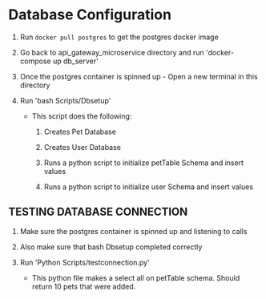 # Database Configuration

  

1. Run `docker pull postgres` to get the postgres docker image

2. Go back to api_gateway_microservice directory and run 'docker-compose up db_server'

3. Once the postgres container is spinned up - Open a new terminal in this directory

4. Run 'bash Scripts/Dbsetup'

	- This script does the following:

		1. Creates Pet Database

		2. Creates User Database

		3. Runs a python script to initialize petTable Schema and insert values

		4. Runs a python script to initialize user Schema and insert values

  

## TESTING DATABASE CONNECTION

1. Make sure the postgres container is spinned up and listening to calls

2. Also make sure that bash Dbsetup completed correctly

3. Run 'Python Scripts/testconnection.py'
	- This python file makes a select all on petTable schema. Should return 10 pets that were added.
